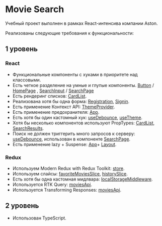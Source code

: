 # Movie Search

Учебный проект выполнен в рамках React-интенсива компании Aston.

Реализованы следующие требования к функциональности:

## 1 уровень

### React

- Функциональные компоненты c хуками в приоритете над классовыми.
- Есть четкое разделение на умные и глупые компоненты. [Button](https://github.com/AnnaKuOl/aston-react-project/blob/main/src/components/Button/Button.tsx) / [HomePage](https://github.com/AnnaKuOl/aston-react-project/blob/main/src/pages/HomePage.tsx) , [SearchInput](https://github.com/AnnaKuOl/aston-react-project/blob/main/src/components/SearchInput/SearchInput.tsx) / [SearchPage](https://github.com/AnnaKuOl/aston-react-project/blob/main/src/pages/SearchPage.tsx)
- Есть рендеринг списков: [CardList](https://github.com/AnnaKuOl/aston-react-project/blob/main/src/components/CardList/CardList.tsx).
- Реализована хотя бы одна форма: [Registration](https://github.com/AnnaKuOl/aston-react-project/blob/main/src/components/Registration/Registration.tsx), [Signin](https://github.com/AnnaKuOl/aston-react-project/blob/main/src/components/Signin/Signin.tsx).
- Есть применение Контекст API: [ThemeProvider](https://github.com/AnnaKuOl/aston-react-project/tree/main/src/components/ThemeProvider).
- Есть применение предохранителя: [App](https://github.com/AnnaKuOl/aston-react-project/blob/main/src/components/App/App.tsx).
- Есть хотя бы один кастомный хук: [useDebounce](https://github.com/AnnaKuOl/aston-react-project/blob/main/src/hooks/useDebaunce.tsx), [useTheme](https://github.com/AnnaKuOl/aston-react-project/blob/main/src/hooks/useTheme.ts).
- Хотя бы несколько компонентов используют PropTypes: [CardList](https://github.com/AnnaKuOl/aston-react-project/blob/main/src/components/CardList/CardList.tsx), [SearchResults](https://github.com/AnnaKuOl/aston-react-project/blob/main/src/components/SearchResults/SearchResults.tsx).
- Поиск не должен триггерить много запросов к серверу: [useDebounce](https://github.com/AnnaKuOl/aston-react-project/blob/main/src/hooks/useDebaunce.tsx), использован в компоненте [SearchPage](https://github.com/AnnaKuOl/aston-react-project/blob/main/src/pages/SearchPage.tsx).
- Есть применение lazy + Suspense: [App](https://github.com/AnnaKuOl/aston-react-project/blob/main/src/components/App/App.tsx)+ [Layout](https://github.com/AnnaKuOl/aston-react-project/blob/main/src/components/Layout/Layout.tsx).

### Redux

- Используем Modern Redux with Redux Toolkit: [store](https://github.com/AnnaKuOl/aston-react-project/blob/main/src/redux/store.ts).
- Используем слайсы: [favoriteMoviesSlice](https://github.com/AnnaKuOl/aston-react-project/blob/main/src/redux/favoriteMoviesSlice.ts), [historySlice](https://github.com/AnnaKuOl/aston-react-project/blob/main/src/redux/historySlice.ts).
- Есть хотя бы одна кастомная мидлвара: [localStorageMiddleware](https://github.com/AnnaKuOl/aston-react-project/blob/main/src/redux/middleware/localStorageMiddleware.tsx).
- Используется RTK Query: [moviesApi](https://github.com/AnnaKuOl/aston-react-project/blob/main/src/redux/moviesApi.ts).
- Используется Transforming Responses: [moviesApi](https://github.com/AnnaKuOl/aston-react-project/blob/main/src/redux/moviesApi.ts).

## 2 уровень

- Использован TypeScript.
